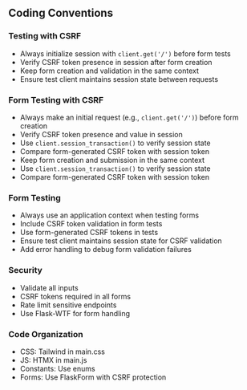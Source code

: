 ## Coding Conventions
### Testing with CSRF
- Always initialize session with `client.get('/')` before form tests
- Verify CSRF token presence in session after form creation
- Keep form creation and validation in the same context
- Ensure test client maintains session state between requests

### Form Testing with CSRF
- Always make an initial request (e.g., `client.get('/')`) before form creation
- Verify CSRF token presence and value in session
- Use `client.session_transaction()` to verify session state
- Compare form-generated CSRF token with session token
- Keep form creation and submission in the same context
- Use `client.session_transaction()` to verify session state
- Compare form-generated CSRF token with session token

### Form Testing
- Always use an application context when testing forms
- Include CSRF token validation in form tests
- Use form-generated CSRF tokens in tests
- Ensure test client maintains session state for CSRF validation
- Add error handling to debug form validation failures

### Security
- Validate all inputs
- CSRF tokens required in all forms
- Rate limit sensitive endpoints
- Use Flask-WTF for form handling

### Code Organization
- CSS: Tailwind in main.css
- JS: HTMX in main.js
- Constants: Use enums
- Forms: Use FlaskForm with CSRF protection

